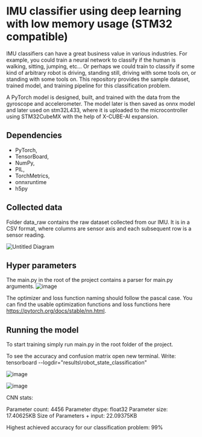 # IMU classifier using deep learning with low memory usage (STM32 compatible)

IMU classifiers can have a great business value in various industries. For example, you could train a neural network to classify if the human is walking, sitting, jumping, etc... Or perhaps we could train to classify if some kind of arbitrary robot is driving, standing still, driving with some tools on, or standing with some tools on. This repository provides the sample dataset, trained model, and training pipeline for this classification problem. 

A PyTorch model is designed, built, and trained with the data from the gyroscope and accelerometer. The model later is then saved as onnx model and later used on stm32L433, where it is uploaded to the microcontroller using STM32CubeMX with the help of X-CUBE-AI expansion. 

## Dependencies

- PyTorch,
- TensorBoard,
- NumPy,
- PIL,
- TorchMetrics,
- onnxruntime
- h5py

## Collected data

Folder data_raw contains the raw dataset collected from our IMU. It is in a CSV format, where columns are sensor axis and each subsequent row is a sensor reading. 

![Untitled Diagram](https://user-images.githubusercontent.com/53571191/159280351-0630f221-7a92-4ec5-be9d-e8927ceb6226.jpg)

## Hyper parameters

The main.py in the root of the project contains a parser for main.py arguments. 
![image](https://user-images.githubusercontent.com/53571191/159281647-befa98ab-b003-4d40-b048-d1cb9018547c.png)

The optimizer and loss function naming should follow the pascal case. You can find the usable optimization functions and loss functions here https://pytorch.org/docs/stable/nn.html. 

## Running the model

To start training simply run main.py in the root folder of the project.

To see the accuracy and confusion matrix open new terminal. Write:
tensorboard --logdir="results\robot_state_classification"

![image](https://user-images.githubusercontent.com/53571191/159283375-a619ab2a-09ca-4e0b-aa5a-d722cb936d76.png)

![image](https://user-images.githubusercontent.com/53571191/159283437-152f5271-a2fd-42c9-8f30-fe4455e255c7.png)

CNN stats:

Parameter count: 4456
Parameter dtype: float32
Parameter size: 17.40625KB
Size of Parameters + input: 22.09375KB

Highest achieved accuracy for our classification problem: 99%
